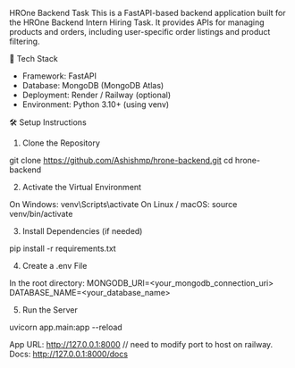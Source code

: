 HROne Backend Task
This is a FastAPI-based backend application built for the HROne Backend Intern Hiring Task. It provides APIs for managing products and orders, including user-specific order listings and product filtering.


🚀 Tech Stack
- Framework: FastAPI
- Database: MongoDB (MongoDB Atlas)
- Deployment: Render / Railway (optional)
- Environment: Python 3.10+ (using venv)

  
🛠️ Setup Instructions

1. Clone the Repository

git clone https://github.com/Ashishmp/hrone-backend.git
cd hrone-backend

2. Activate the Virtual Environment

On Windows:
venv\Scripts\activate
On Linux / macOS:
source venv/bin/activate

3. Install Dependencies (if needed)

pip install -r requirements.txt

4. Create a .env File

In the root directory:
MONGODB_URI=<your_mongodb_connection_uri>
DATABASE_NAME=<your_database_name>

5. Run the Server

uvicorn app.main:app --reload

App URL: http://127.0.0.1:8000  // need to modify port to host on railway.
Docs: http://127.0.0.1:8000/docs 
